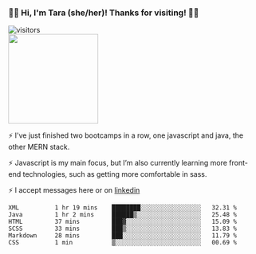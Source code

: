 ### 👋🏾 Hi, I'm Tara (she/her)! Thanks for visiting! 👋🏾
![visitors](https://visitor-badge.glitch.me/badge?page_id=qualmless)
<BR>
<img height="180em" src="https://github-readme-stats.vercel.app/api?username=qualmless&show_icons=true&hide_border=true&&count_private=true&include_all_commits=true" />

⚡️ I've just finished two bootcamps in a row, one javascript and java, the other MERN stack. 

⚡️ Javascript is my main focus, but I’m also currently learning more front-end technologies, such as getting more comfortable in sass. 

⚡️ I accept messages here or on <a href="https://www.linkedin.com/in/tarajdunmore/">linkedin</a>

<!--START_SECTION:waka-->

```text
XML          1 hr 19 mins    ████████░░░░░░░░░░░░░░░░░   32.31 %
Java         1 hr 2 mins     ██████▒░░░░░░░░░░░░░░░░░░   25.48 %
HTML         37 mins         ███▓░░░░░░░░░░░░░░░░░░░░░   15.09 %
SCSS         33 mins         ███▒░░░░░░░░░░░░░░░░░░░░░   13.83 %
Markdown     28 mins         ███░░░░░░░░░░░░░░░░░░░░░░   11.79 %
CSS          1 min           ▒░░░░░░░░░░░░░░░░░░░░░░░░   00.69 %
```

<!--END_SECTION:waka-->

<!--
**qualmless/qualmless** is a ✨ _special_ ✨ repository because its `README.md` (this file) appears on your GitHub profile.

Here are some ideas to get you started:
- 🔭 I’m currently working on ...
- 👯 I’m looking to collaborate on ...
- 🤔 I’m looking for help with ...
- 💬 Ask me about ...
- 📫 How to reach me: ...
- ⚡ Fun fact: ...
-->
